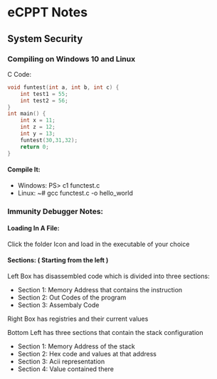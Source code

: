 # eCPPT Notes

## System Security 

### Compiling on Windows 10 and Linux

C Code: 

```c
void funtest(int a, int b, int c) {
    int test1 = 55;
    int test2 = 56;
}
int main() {
    int x = 11;
    int z = 12;
    int y = 13;
    funtest(30,31,32);
    return 0;
}
```

#### Compile It: 

* Windows: PS> c1 functest.c
* Linux: ~# gcc functest.c -o hello_world

### Immunity Debugger Notes: 

#### Loading In A File:  

Click the folder Icon and load in the executable of your choice

#### Sections: ( Starting from the left )

Left Box has disassembled code which is divided into three sections:

* Section 1: Memory Address that contains the instruction 
* Section 2: Out Codes of the program
* Section 3: Assembaly Code 

Right Box has registries and their current values 

Bottom Left has three sections that contain the stack configuration 

* Section 1: Memory Address of the stack 
* Section 2: Hex code and values at that address
* Section 3: Acii representation 
* Section 4: Value contained there 


## 
